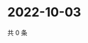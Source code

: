 # 2022-10-03

共 0 条

<!-- BEGIN WEIBO -->
<!-- 最后更新时间 Mon Oct 03 2022 19:04:06 GMT+0800 (China Standard Time) -->

<!-- END WEIBO -->
